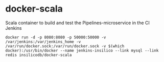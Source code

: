 # docker-scala
Scala container to build and test the Pipelines-microservice in the CI Jenkins


```
docker run -d -p 8080:8080 -p 50000:50000 -v /var/jenkins:/var/jenkins_home -v /var/run/docker.sock:/var/run/docker.sock -v $(which docker):/usr/bin/docker --name jenkins-insilico --link mysql --link redis insilicodb/docker-scala
```
